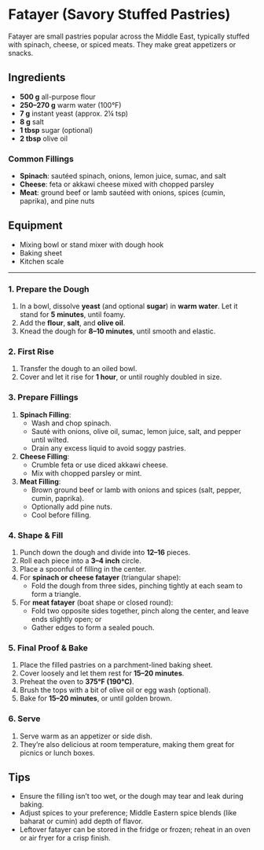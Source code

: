 # Fatayer (Savory Stuffed Pastries)

Fatayer are small pastries popular across the Middle East, typically stuffed with spinach, cheese, or spiced meats. They make great appetizers or snacks.

## Ingredients

- **500 g** all-purpose flour  
- **250–270 g** warm water (100°F)  
- **7 g** instant yeast (approx. 2¼ tsp)  
- **8 g** salt  
- **1 tbsp** sugar (optional)  
- **2 tbsp** olive oil  

### Common Fillings

- **Spinach**: sautéed spinach, onions, lemon juice, sumac, and salt  
- **Cheese**: feta or akkawi cheese mixed with chopped parsley  
- **Meat**: ground beef or lamb sautéed with onions, spices (cumin, paprika), and pine nuts  

## Equipment

- Mixing bowl or stand mixer with dough hook  
- Baking sheet  
- Kitchen scale  

---

### 1. Prepare the Dough

1. In a bowl, dissolve **yeast** (and optional **sugar**) in **warm water**. Let it stand for **5 minutes**, until foamy.  
2. Add the **flour**, **salt**, and **olive oil**.  
3. Knead the dough for **8–10 minutes**, until smooth and elastic.

### 2. First Rise

1. Transfer the dough to an oiled bowl.  
2. Cover and let it rise for **1 hour**, or until roughly doubled in size.

### 3. Prepare Fillings

1. **Spinach Filling**:  
   - Wash and chop spinach.  
   - Sauté with onions, olive oil, sumac, lemon juice, salt, and pepper until wilted.  
   - Drain any excess liquid to avoid soggy pastries.  
2. **Cheese Filling**:  
   - Crumble feta or use diced akkawi cheese.  
   - Mix with chopped parsley or mint.  
3. **Meat Filling**:  
   - Brown ground beef or lamb with onions and spices (salt, pepper, cumin, paprika).  
   - Optionally add pine nuts.  
   - Cool before filling.

### 4. Shape & Fill

1. Punch down the dough and divide into **12–16** pieces.  
2. Roll each piece into a **3–4 inch** circle.  
3. Place a spoonful of filling in the center.  
4. For **spinach or cheese fatayer** (triangular shape):  
   - Fold the dough from three sides, pinching tightly at each seam to form a triangle.  
5. For **meat fatayer** (boat shape or closed round):  
   - Fold two opposite sides together, pinch along the center, and leave ends slightly open; or  
   - Gather edges to form a sealed pouch.  

### 5. Final Proof & Bake

1. Place the filled pastries on a parchment-lined baking sheet.  
2. Cover loosely and let them rest for **15–20 minutes**.  
3. Preheat the oven to **375°F (190°C)**.  
4. Brush the tops with a bit of olive oil or egg wash (optional).  
5. Bake for **15–20 minutes**, or until golden brown.

### 6. Serve

1. Serve warm as an appetizer or side dish.  
2. They’re also delicious at room temperature, making them great for picnics or lunch boxes.

## Tips

- Ensure the filling isn’t too wet, or the dough may tear and leak during baking.  
- Adjust spices to your preference; Middle Eastern spice blends (like baharat or cumin) add depth of flavor.  
- Leftover fatayer can be stored in the fridge or frozen; reheat in an oven or air fryer for a crisp finish.
